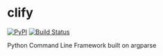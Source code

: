 # clify

[![PyPI](https://img.shields.io/pypi/v/clify.svg)](https://pypi.python.org/pypi/clify) [![Build Status](https://travis-ci.org/rmb938/clify.svg?branch=master)](https://travis-ci.org/rmb938/clify)

Python Command Line Framework built on argparse